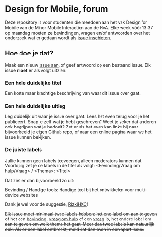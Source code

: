 Design for Mobile, forum
======================

Deze repository is voor studenten die meedoen aan het vak Design for Mobile van de Minor Mobile Interaction aan de HvA. Elke week  vóór 13:37 op maandag moeten ze bevindingen, vragen en/of antwoorden over het onderzoek wat er gedaan wordt als [issue inschieten](https://github.com/CMDA/mi-mobile-design-forum/issues). 

## Hoe doe je dat?
Maak een nieuw [issue aan](https://github.com/CMDA/mi-mobile-design-forum/issues), of geef antwoord op een bestaand issue. Elk issue **moet** er als volgt uitzien:

### Een hele duidelijke titel
Een korte maar krachtige beschrijving van waar dit issue over gaat. 

### Een hele duidelijke uitleg
Leg duidelijk uit waar je issue over gaat. Lees het even terug voor je het publiceert. Snap je zelf wat je hebt geschreven? Weet je zeker dat anderen ook begrijpen wat je bedoelt? Zet er als het even kan links bij naar bijvoorbeeld je eigen Github repo, of naar een online pagina waar we het issue kunnen bekijken. 

### De juiste labels

Jullie kunnen geen labels toevoegen, alleen moderators kunnen dat. Voorlopig zet je de labels in de titel als volgt: &lt;Bevinding/Vraag om hulp/Vraag> / &lt;Thema>: &lt;Titel>

Dat ziet er dan bijvoorbeeld zo uit:

Bevinding / Handige tools: Handige tool bij het ontwikkelen voor multi-device websites

Dank je wel voor de suggestie, [RizkiHXC](https://github.com/RizkiHXC)!

<del datetime="2014-04-16T19:56:40+01:00" title="Tekst doorgestreept op 16 April 2014 om 19:56:40">Elk issue moet minimaal twee labels hebben: het ene label om aan te geven of het een [bevinding](https://github.com/CMDA/mi-mobile-design-forum/issues?labels=bevinding&page=1&state=open), [vraag om hulp](https://github.com/CMDA/mi-mobile-design-forum/issues?labels=help+wanted&page=1&state=open) of een [vraag](https://github.com/CMDA/mi-mobile-design-forum/issues?labels=question&page=1&state=open) is, het andere label om aan te geven om welk thema het gaat. Meer dan twee labels kan natuurlijk ook. Als er een label ontbreekt, meld dat dan even in een apart issue.</del>